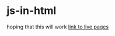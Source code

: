 # js-in-html
hoping that this will work
[link to live pages](https://amoghthungathurti.github.io/js-in-html/)
